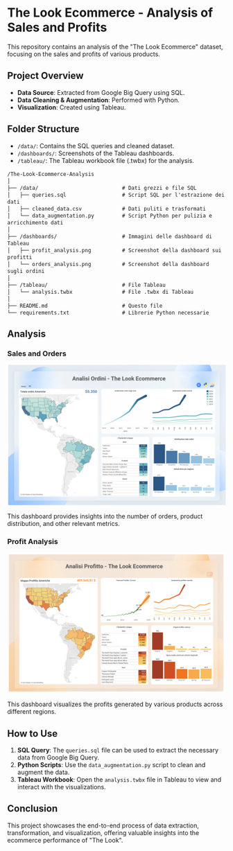 # The Look Ecommerce - Analysis of Sales and Profits

This repository contains an analysis of the "The Look Ecommerce" dataset, focusing on the sales and profits of various products.

## Project Overview

- **Data Source**: Extracted from Google Big Query using SQL.
- **Data Cleaning & Augmentation**: Performed with Python.
- **Visualization**: Created using Tableau.

## Folder Structure

- `/data/`: Contains the SQL queries and cleaned dataset.
- `/dashboards/`: Screenshots of the Tableau dashboards.
- `/tableau/`: The Tableau workbook file (.twbx) for the analysis.

```
/The-Look-Ecommerce-Analysis
│
├── /data/                           # Dati grezzi e file SQL
│   ├── queries.sql                  # Script SQL per l'estrazione dei dati
│   ├── cleaned_data.csv             # Dati puliti e trasformati
│   └── data_augmentation.py         # Script Python per pulizia e arricchimento dati
│
├── /dashboards/                     # Immagini delle dashboard di Tableau
│   ├── profit_analysis.png          # Screenshot della dashboard sui profitti
│   └── orders_analysis.png          # Screenshot della dashboard sugli ordini
│
├── /tableau/                        # File Tableau
│   └── analysis.twbx                # File .twbx di Tableau
│
├── README.md                        # Questo file
└── requirements.txt                 # Librerie Python necessarie
```
## Analysis

### Sales and Orders

![Orders Analysis](./dashboards/orders_analysis.png)

This dashboard provides insights into the number of orders, product distribution, and other relevant metrics.

### Profit Analysis

![Profit Analysis](./dashboards/profit_analysis.png)

This dashboard visualizes the profits generated by various products across different regions.

## How to Use

1. **SQL Query**: The `queries.sql` file can be used to extract the necessary data from Google Big Query.
2. **Python Scripts**: Use the `data_augmentation.py` script to clean and augment the data.
3. **Tableau Workbook**: Open the `analysis.twbx` file in Tableau to view and interact with the visualizations.

## Conclusion

This project showcases the end-to-end process of data extraction, transformation, and visualization, offering valuable insights into the ecommerce performance of "The Look".
